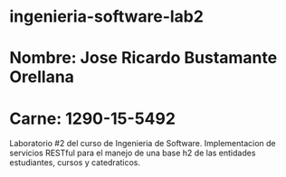 # ingenieria-software-lab2
# Nombre: Jose Ricardo Bustamante Orellana
# Carne: 1290-15-5492

Laboratorio #2 del curso de Ingenieria de Software. Implementacion de servicios RESTful para el manejo de una base h2 de las entidades estudiantes, cursos y catedraticos.

